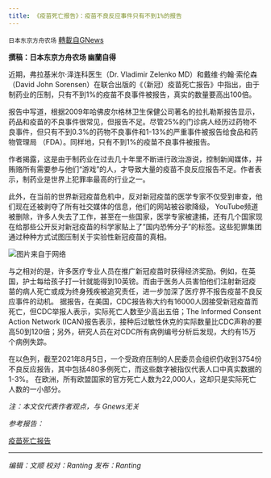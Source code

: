 ```yaml
---
title: 《疫苗死亡报告》：疫苗不良反应事件只有不到1%的报告
---
```

`日本东京方舟农场` [轉載自GNews](https://gnews.org/zh-hans/1552474/)

**撰稿：日本东京方舟农场 幽蘭自得**

近期，弗拉基米尔·泽连科医生（Dr. Vladimir Zelenko MD）和戴维·约翰·索伦森（David John Sorensen）在联合出版的《（新冠）疫苗死亡报告》中指出，由于制药业的压制，只有不到1%的疫苗不良事件被报告，真实的数量要高出100倍。

报告中写道，根据2009年哈佛皮尔格林卫生保健公司著名的拉扎勒斯报告显示，药品和疫苗的不良事件很常见，但报告不足。尽管25%的门诊病人经历过药物不良事件，但只有不到0.3%的药物不良事件和1-13%的严重事件被报告给食品和药物管理局 （FDA）。同样地，只有不到1%的疫苗不良事件被报告。

作者揭露，这是由于制药业在过去几十年里不断进行政治游说，控制新闻媒体，并贿赂所有需要参与他们“游戏”的人，才导致大量的疫苗不良反应报告不足。作者表示，制药业是世界上犯罪率最高的行业之一。

此外，在当前的世界新冠疫苗危机中，反对新冠疫苗的医学专家不仅受到审查，他们现在还被剥夺了所有社交媒体的信息，他们的网站被谷歌降级， YouTube频道被删除，许多人失去了工作，甚至在一些国家，医学专家被逮捕，还有几个国家现在给那些公开反对新冠疫苗的科学家贴上了”国内恐怖分子”的标签。这些犯罪集团通过种种方式试图压制关于实验性新冠疫苗的真相。

![](https://assets.gnews.org/wp-content/uploads/2021/09/323388-Z_Myth-VAERS.png)图片来自于网络

与之相对的是，许多医疗专业人员在推广新冠疫苗时获得经济奖励。例如，在英国，护士每给孩子打一针就能得到10英镑。而由于医务人员害怕他们注射新冠疫苗的病人死亡或成为终身残疾被追究责任，进一步加深了医疗界不报告疫苗不良反应事件的动机。
据报告，在美国，CDC报告称大约有16000人因接受新冠疫苗而死亡，但CDC举报人表示，实际死亡人数至少高出五倍；The Informed Consent Action Network (ICAN)报告表示，接种后过敏性休克的实际数量比CDC声称的要高50到120倍；另外，研究人员在对CDC所有病例编号分析后发现，大约有15万个病例失踪。

在以色列，截至2021年8月5日，一个受政府压制的人民委员会组织仍收到3754份不良反应报告，其中包括480多例死亡，而这些数字被指仅代表人口中真实数据的1-3%。
在欧洲，所有欧盟国家的官方死亡人数为22,000人，这却只是实际死亡人数的一小部分。

*注：本文仅代表作者观点，与 Gnews无关*

*参考报告：*

[疫苗死亡报告](https://assets.gnews.org/wp-content/uploads/2021/09/2009763b209e8808-2.pdf)

* * *

*编辑：文顺 校对：Ranting 发布：Ranting*
